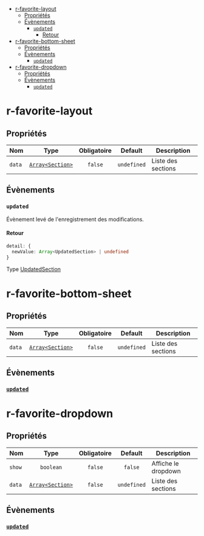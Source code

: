 - [r-favorite-layout](#r-favorite-layout)
  - [Propriétés](#propriétés)
  - [Évènements](#évènements)
    - [`updated`](#updated)
      - [Retour](#retour)
- [r-favorite-bottom-sheet](#r-favorite-bottom-sheet)
  - [Propriétés](#propriétés-1)
  - [Évènements](#évènements-1)
    - [`updated`](#updated-1)
- [r-favorite-dropdown](#r-favorite-dropdown)
  - [Propriétés](#propriétés-2)
  - [Évènements](#évènements-2)
    - [`updated`](#updated-2)

# r-favorite-layout

## Propriétés

| Nom    |                      Type                      | Obligatoire |   Default   | Description        |
| ------ | :--------------------------------------------: | :---------: | :---------: | ------------------ |
| `data` | [`Array<Section>`](./src/types/SectionType.ts) |   `false`   | `undefined` | Liste des sections |

## Évènements

### `updated`

Évènement levé de l'enregistrement des modifications.

#### Retour

```ts
detail: {
  newValue: Array<UpdatedSection> | undefined
}
```

Type [UpdatedSection](./src/types/SectionType.ts)

# r-favorite-bottom-sheet

## Propriétés

| Nom    |                      Type                      | Obligatoire |   Default   | Description        |
| ------ | :--------------------------------------------: | :---------: | :---------: | ------------------ |
| `data` | [`Array<Section>`](./src/types/SectionType.ts) |   `false`   | `undefined` | Liste des sections |

## Évènements

### [`updated`](#updated)

# r-favorite-dropdown

## Propriétés

| Nom    |                      Type                      | Obligatoire |   Default   | Description         |
| ------ | :--------------------------------------------: | :---------: | :---------: | ------------------- |
| `show` |                   `boolean`                    |   `false`   |   `false`   | Affiche le dropdown |
| `data` | [`Array<Section>`](./src/types/SectionType.ts) |   `false`   | `undefined` | Liste des sections  |

## Évènements

### [`updated`](#updated)
